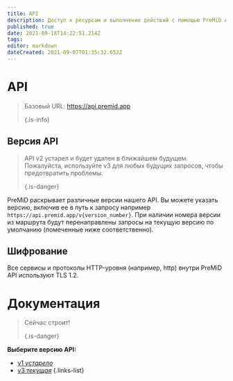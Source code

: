 ```yaml
---
title: API
description: Доступ к ресурсам и выполнение действий с помощью PreMiD API
published: true
date: 2021-09-18T14:22:51.214Z
tags: 
editor: markdown
dateCreated: 2021-09-07T01:35:32.652Z
---
```


# API

> Базовый URL: https://api.premid.app 
> 
> {.is-info}

## Версия API
> API v2 устарел и будет удален в ближайшем будущем. Пожалуйста, используйте v3 для любых будущих запросов, чтобы предотвратить проблемы. 
> 
> {.is-danger}

PreMiD раскрывает различные версии нашего API. Вы можете указать версию, включив ее в путь к запросу например `https://api.premid.app/v{version_number}`. При наличии номера версии из маршрута будут перенаправлены запросы на текущую версию по умолчанию (помеченные ниже соответственно).

## Шифрование

Все сервисы и протоколы HTTP-уровня (например, http) внутри PreMiD API используют TLS 1.2.

# Документация
> Сейчас строит! 
> 
> {.is-danger}

**Выберите версию API:**
- [v1 *устарело*](/dev/api/v2)
- [v3 *текущая*](/dev/api/v3)
{.links-list}